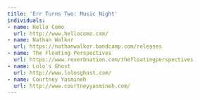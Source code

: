 ```yaml
---
title: 'Err Turns Two: Music Night'
individuals:
- name: Hello Como
  url: http://www.hellocomo.com/
- name: Nathan Walker
  url: https://nathanwalker.bandcamp.com/releases
- name: The Floating Perspectives
  url: https://www.reverbnation.com/thefloatingperspectives
- name: Lolo's Ghost
  url: http://www.lolosghost.com/
- name: Courtney Yasmineh
  url: http://www.courtneyyasmineh.com/
---
```


